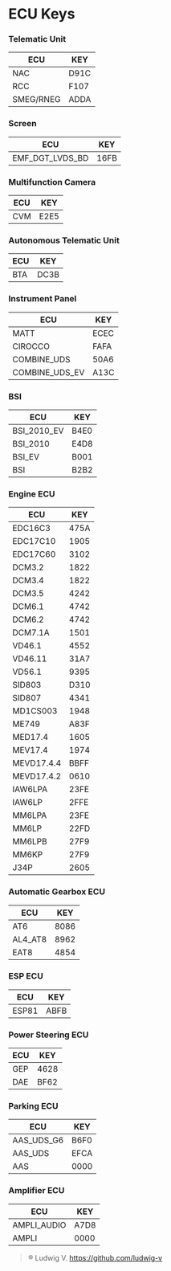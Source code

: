 # ECU Keys

### Telematic Unit
| ECU | KEY |
|--|--|
| NAC | D91C |
| RCC | F107 |
| SMEG/RNEG | ADDA |

### Screen
| ECU | KEY |
|--|--|
| EMF_DGT_LVDS_BD | 16FB |

### Multifunction Camera
| ECU | KEY |
|--|--|
| CVM | E2E5 |

### Autonomous Telematic Unit
| ECU | KEY |
|--|--|
| BTA | DC3B |

### Instrument Panel
| ECU | KEY |
|--|--|
| MATT | ECEC |
| CIROCCO | FAFA |
| COMBINE_UDS | 50A6 |
| COMBINE_UDS_EV | A13C |

### BSI
| ECU | KEY |
|--|--|
| BSI_2010_EV | B4E0 |
| BSI_2010 | E4D8 |
| BSI_EV | B001 |
| BSI | B2B2 |

### Engine ECU
| ECU | KEY |
|--|--|
| EDC16C3 | 475A |
| EDC17C10 | 1905 |
| EDC17C60 | 3102 |
| DCM3.2 | 1822 |
| DCM3.4 | 1822 |
| DCM3.5 | 4242 |
| DCM6.1 | 4742 |
| DCM6.2 | 4742 |
| DCM7.1A | 1501 |
| VD46.1 | 4552 |
| VD46.11 | 31A7 |
| VD56.1 | 9395 |
| SID803 | D310 |
| SID807 | 4341 |
| MD1CS003 | 1948 |
| ME749 | A83F |
| MED17.4 | 1605 |
| MEV17.4 | 1974 |
| MEVD17.4.4 | BBFF |
| MEVD17.4.2 | 0610 |
| IAW6LPA | 23FE |
| IAW6LP | 2FFE |
| MM6LPA | 23FE |
| MM6LP | 22FD |
| MM6LPB | 27F9 |
| MM6KP | 27F9 |
| J34P | 2605 |

### Automatic Gearbox ECU
| ECU | KEY |
|--|--|
| AT6 | 8086 |
| AL4_AT8 | 8962 |
| EAT8 | 4854 |

### ESP ECU
| ECU | KEY |
|--|--|
| ESP81 | ABFB |

### Power Steering ECU
| ECU | KEY |
|--|--|
| GEP | 4628 |
| DAE | BF62 |

### Parking ECU
| ECU | KEY |
|--|--|
| AAS_UDS_G6 | B6F0 |
| AAS_UDS | EFCA |
| AAS | 0000 |

### Amplifier ECU
| ECU | KEY |
|--|--|
| AMPLI_AUDIO | A7D8 |
| AMPLI | 0000 |

> ® Ludwig V. <https://github.com/ludwig-v>
